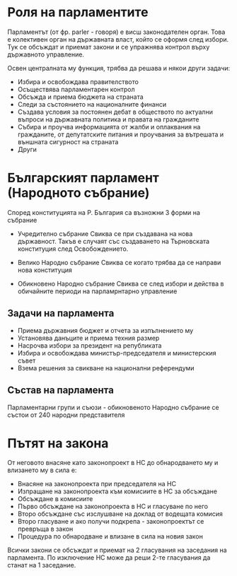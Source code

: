 # Роля на парламентите
Парламентът (от фр. parler - говоря) е висш законодателен орган. Това е колективен 
орган на държавната власт, който се оформя след избори. Тук се обсъждат и приемат 
закони и се упражнява контрол върху държавното управление.

Освен централната му функция, трябва да решава и някои други задачи:
- Избира и освобождава правителството
- Осъществява парламентарен контрол
- Обсъжда и приема бюджета на страната
- Следи за състоянието на националните финанси
- Създава условия за постоянен дебат в обществото по актуални въпроси на държавната 
политика и правата на гражданите
- Събира и проучва информацията от жалби и оплаквания на гражданите, от депутатските 
питания и проучвания за вътрешата и външната сигурност на страната
- Други

# Българският парламент (Народното събрание)
Според конституцията на Р. България са възножни 3 форми на събрание
- Учредително събрание
Свиква се при създавана на нова държавност. Такъв е случаят със създаването на 
Търновската конституция след Освобождението.

- Велико Народно събрание
Свиква се когато трябва да се направи нова конституция

- Обикновено Народно събрание
Свиква се след избори и действа в обичайните периоди на парламрнтарно управление

## Задачи на парламента
- Приема държавния бюджет и отчета за изпълнението му
- Установява данъците и приема техния размер
- Насрочва избори за президент на републиката
- Избира и освобождава министър-председателя и министерския съвет
- Взема решения за свикване на национални референдуми

## Състав на парламента
Парламентарни групи и съюзи - обикновеното Народно събрание се състои от 240 
народни представителя

# Пътят на закона
От неговото внасяне като законопроект в НС до обнародването му и влизането му в сила 
е:
- Внасяне на законопроекта при председателя на НС
- Изпращане на законопроекта към комисиите в НС за обсъждане
- Обсъждане в комисиите
- Първо обсъждане на законопроекта в НС и гласуване по него
- Второ обсъждане със изслушване на доклад от водещата комисия
- Второ гласуване и ако получи подкрепа - законопроектът се превръща в закон
- Процедура по обнародване и влизане в сила на новия закон

Всички закони се обсъждат и приемат на 2 гласувания на заседания на парламента. По 
изключение НС може да реши 2-те гласувания да станат на 1 заседание.